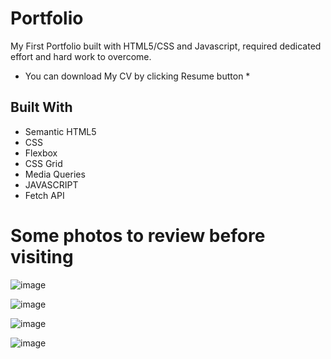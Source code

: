 # Portfolio

My First Portfolio built with HTML5/CSS and Javascript, required dedicated effort and hard work to overcome.
* You can download My CV by clicking Resume button *

## Built With
- Semantic HTML5
- CSS
- Flexbox
- CSS Grid
- Media Queries
- JAVASCRIPT
- Fetch API

# Some photos to review before visiting

![image](https://github.com/Skhila/Portfolio/assets/97901103/8b70a72a-3099-44de-a26a-5f9753602046)

![image](https://github.com/Skhila/Portfolio/assets/97901103/20342685-e27d-401f-b43e-30359a7e4c45)

![image](https://github.com/Skhila/Portfolio/assets/97901103/3a51edc3-80fd-40e2-865a-7d37b21e85bb)

![image](https://github.com/Skhila/Portfolio/assets/97901103/9a349d1c-db90-4343-a4dd-d60e45a0b62b)
